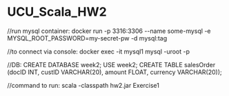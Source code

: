 # UCU_Scala_HW2

//run mysql container:
docker run -p 3316:3306 --name some-mysql -e MYSQL_ROOT_PASSWORD=my-secret-pw -d mysql:tag

//to connect via console:
docker exec -it mysql1 mysql -uroot -p

//DB:
CREATE DATABASE week2;
USE week2;
CREATE TABLE salesOrder (docID INT, custID VARCHAR(20), amount FLOAT, currency VARCHAR(20));


//command to run:
scala -classpath hw2.jar Exercise1